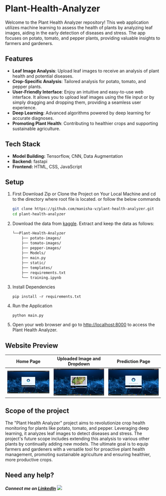 # Plant-Health-Analyzer
 Welcome to the Plant Health Analyzer repository! This web application utilizes machine learning to assess the health of plants by analyzing leaf images, aiding in the early detection of diseases and stress. The app focuses on potato, tomato, and pepper plants, providing valuable insights to farmers and gardeners.

## Features

- **Leaf Image Analysis**: Upload leaf images to receive an analysis of plant health and potential diseases.
- **Crop-Specific Analysis**: Tailored analysis for potato, tomato, and pepper plants.
- **User-Friendly Interface**: Enjoy an intuitive and easy-to-use web interface. It allows you to upload leaf images using the file input or by simply dragging and dropping them, providing a seamless user experience.
- **Deep Learning**: Advanced algorithms powered by deep learning for accurate diagnoses.
- **Promoting Plant Health**: Contributing to healthier crops and supporting sustainable agriculture.

## Tech Stack

- **Model Building:** Tensorflow, CNN, Data Augmentation
- **Backend:** fastapi
- **Frontend:** HTML, CSS, JavaScript

 ## Setup 
 1. First Download Zip or Clone the Project on Your Local Machine and cd to the directory where root file is located. or follow the below commands
    
    ```bash
    git clone https://github.com/manisha-v/plant-health-analyzer.git
    cd plant-health-analyzer
    ```

2. Download the data from [kaggle](https://www.kaggle.com/arjuntejaswi/plant-village).
   Extract and keep the data as follows:
   ```
   └──Plant-Health-Analyzer
       ├── potato-images/
       ├── tomato-images/
       ├── pepper-images/
       ├── Models/
       ├── main.py
       ├── static/
       ├── templates/
       ├── requirements.txt
       └── training.ipynb
   ```

4. Install Dependencies
   
   ```
   pip install -r requirements.txt
   ```

5. Run the Application

   ```
   python main.py
   ```
3. Open your web browser and go to [http://localhost:8000](http://localhost:8000) to access the Plant Health Analyzer.

## Website Preview

| Home Page | Uploaded Image and Dropdown | Prediction Page |
|-----------|---------------------------|-----------------|
| ![Home Page](website/image1.png) | ![Uploaded Image and Dropdown](website/image2.png) | ![Prediction Page](website/image3.png) |


## Scope of the project 

The "Plant Health Analyzer" project aims to revolutionize crop health monitoring for plants like potato, tomato, and pepper. Leveraging deep learning, it analyzes leaf images to detect diseases and stress. The project's future scope includes extending this analysis to various other plants by continually adding new models. The ultimate goal is to equip farmers and gardeners with a versatile tool for proactive plant health management, promoting sustainable agriculture and ensuring healthier, more productive crops.

## Need any help?
##### Connect me on [LinkedIn](https://www.linkedin.com/in/manisha-varshney-914646191/)  <img src="https://cdn.iconscout.com/icon/free/png-256/linkedin-162-498418.png" width="25"> 


 
